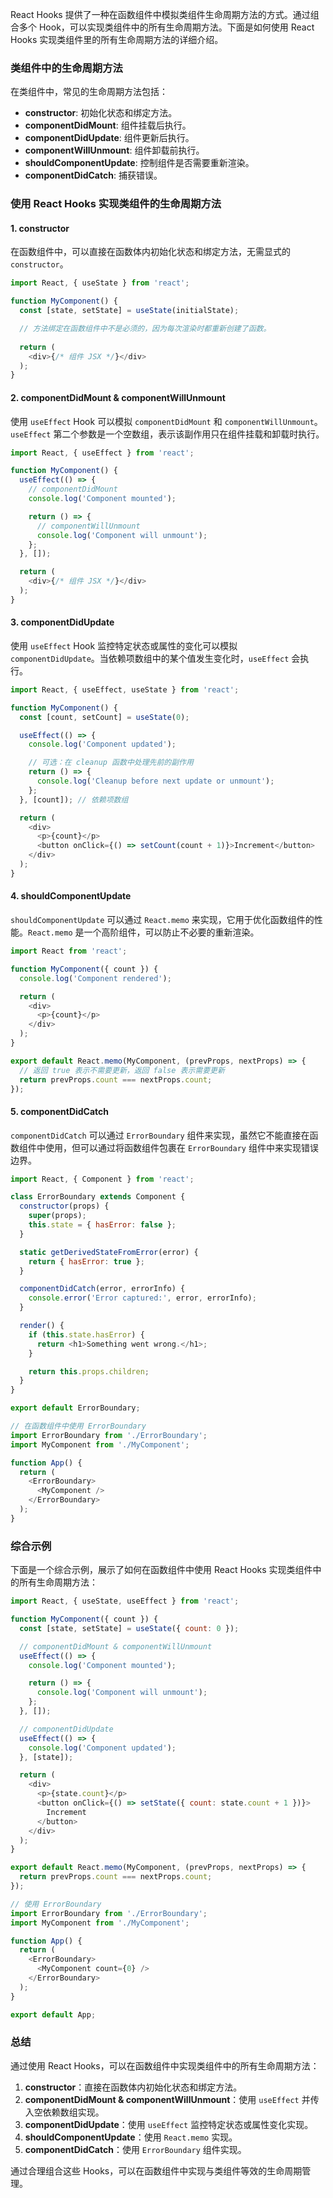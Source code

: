 React Hooks 提供了一种在函数组件中模拟类组件生命周期方法的方式。通过组合多个 Hook，可以实现类组件中的所有生命周期方法。下面是如何使用 React Hooks 实现类组件里的所有生命周期方法的详细介绍。

### 类组件中的生命周期方法

在类组件中，常见的生命周期方法包括：

- **constructor**: 初始化状态和绑定方法。
- **componentDidMount**: 组件挂载后执行。
- **componentDidUpdate**: 组件更新后执行。
- **componentWillUnmount**: 组件卸载前执行。
- **shouldComponentUpdate**: 控制组件是否需要重新渲染。
- **componentDidCatch**: 捕获错误。

### 使用 React Hooks 实现类组件的生命周期方法

#### 1. constructor

在函数组件中，可以直接在函数体内初始化状态和绑定方法，无需显式的 `constructor`。

```javascript
import React, { useState } from 'react';

function MyComponent() {
  const [state, setState] = useState(initialState);

  // 方法绑定在函数组件中不是必须的，因为每次渲染时都重新创建了函数。
  
  return (
    <div>{/* 组件 JSX */}</div>
  );
}
```

#### 2. componentDidMount & componentWillUnmount

使用 `useEffect` Hook 可以模拟 `componentDidMount` 和 `componentWillUnmount`。`useEffect` 第二个参数是一个空数组，表示该副作用只在组件挂载和卸载时执行。

```javascript
import React, { useEffect } from 'react';

function MyComponent() {
  useEffect(() => {
    // componentDidMount
    console.log('Component mounted');

    return () => {
      // componentWillUnmount
      console.log('Component will unmount');
    };
  }, []);

  return (
    <div>{/* 组件 JSX */}</div>
  );
}
```

#### 3. componentDidUpdate

使用 `useEffect` Hook 监控特定状态或属性的变化可以模拟 `componentDidUpdate`。当依赖项数组中的某个值发生变化时，`useEffect` 会执行。

```javascript
import React, { useEffect, useState } from 'react';

function MyComponent() {
  const [count, setCount] = useState(0);

  useEffect(() => {
    console.log('Component updated');

    // 可选：在 cleanup 函数中处理先前的副作用
    return () => {
      console.log('Cleanup before next update or unmount');
    };
  }, [count]); // 依赖项数组

  return (
    <div>
      <p>{count}</p>
      <button onClick={() => setCount(count + 1)}>Increment</button>
    </div>
  );
}
```

#### 4. shouldComponentUpdate

`shouldComponentUpdate` 可以通过 `React.memo` 来实现，它用于优化函数组件的性能。`React.memo` 是一个高阶组件，可以防止不必要的重新渲染。

```javascript
import React from 'react';

function MyComponent({ count }) {
  console.log('Component rendered');

  return (
    <div>
      <p>{count}</p>
    </div>
  );
}

export default React.memo(MyComponent, (prevProps, nextProps) => {
  // 返回 true 表示不需要更新，返回 false 表示需要更新
  return prevProps.count === nextProps.count;
});
```

#### 5. componentDidCatch

`componentDidCatch` 可以通过 `ErrorBoundary` 组件来实现，虽然它不能直接在函数组件中使用，但可以通过将函数组件包裹在 `ErrorBoundary` 组件中来实现错误边界。

```javascript
import React, { Component } from 'react';

class ErrorBoundary extends Component {
  constructor(props) {
    super(props);
    this.state = { hasError: false };
  }

  static getDerivedStateFromError(error) {
    return { hasError: true };
  }

  componentDidCatch(error, errorInfo) {
    console.error('Error captured:', error, errorInfo);
  }

  render() {
    if (this.state.hasError) {
      return <h1>Something went wrong.</h1>;
    }

    return this.props.children;
  }
}

export default ErrorBoundary;

// 在函数组件中使用 ErrorBoundary
import ErrorBoundary from './ErrorBoundary';
import MyComponent from './MyComponent';

function App() {
  return (
    <ErrorBoundary>
      <MyComponent />
    </ErrorBoundary>
  );
}
```

### 综合示例

下面是一个综合示例，展示了如何在函数组件中使用 React Hooks 实现类组件中的所有生命周期方法：

```javascript
import React, { useState, useEffect } from 'react';

function MyComponent({ count }) {
  const [state, setState] = useState({ count: 0 });

  // componentDidMount & componentWillUnmount
  useEffect(() => {
    console.log('Component mounted');

    return () => {
      console.log('Component will unmount');
    };
  }, []);

  // componentDidUpdate
  useEffect(() => {
    console.log('Component updated');
  }, [state]);

  return (
    <div>
      <p>{state.count}</p>
      <button onClick={() => setState({ count: state.count + 1 })}>
        Increment
      </button>
    </div>
  );
}

export default React.memo(MyComponent, (prevProps, nextProps) => {
  return prevProps.count === nextProps.count;
});

// 使用 ErrorBoundary
import ErrorBoundary from './ErrorBoundary';
import MyComponent from './MyComponent';

function App() {
  return (
    <ErrorBoundary>
      <MyComponent count={0} />
    </ErrorBoundary>
  );
}

export default App;
```

### 总结

通过使用 React Hooks，可以在函数组件中实现类组件中的所有生命周期方法：

1. **constructor**：直接在函数体内初始化状态和绑定方法。
2. **componentDidMount & componentWillUnmount**：使用 `useEffect` 并传入空依赖数组实现。
3. **componentDidUpdate**：使用 `useEffect` 监控特定状态或属性变化实现。
4. **shouldComponentUpdate**：使用 `React.memo` 实现。
5. **componentDidCatch**：使用 `ErrorBoundary` 组件实现。

通过合理组合这些 Hooks，可以在函数组件中实现与类组件等效的生命周期管理。